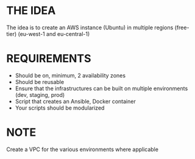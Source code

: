 # THE IDEA

The idea is to create an AWS instance (Ubuntu) in multiple regions (free-tier) (eu-west-1 and eu-central-1)

# REQUIREMENTS

- Should be on, minimum, 2 availability zones
- Should be reusable
- Ensure that the infrastructures can be built on multiple environments (dev, staging, prod)
- Script that creates an Ansible, Docker container
- Your scripts should be modularized

# NOTE

Create a VPC for the various environments where applicable
